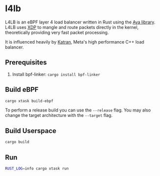 # l4lb

L4LB is an eBPF layer 4 load balancer written in Rust using the [Aya
library](https://github.com/aya-rs/aya). L4LB uses
[XDP](https://docs.cilium.io/en/latest/bpf/) to mangle and route packets
directly in the kernel, theoretically providing very fast packet processing.

It is influenced heavily by
[Katran](https://github.com/facebookincubator/katran), Meta's high performance
C++ load balancer.

## Prerequisites

1. Install bpf-linker: `cargo install bpf-linker`

## Build eBPF

```bash
cargo xtask build-ebpf
```

To perform a release build you can use the `--release` flag.
You may also change the target architecture with the `--target` flag.

## Build Userspace

```bash
cargo build
```

## Run

```bash
RUST_LOG=info cargo xtask run
```
